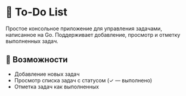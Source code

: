# 📝 To-Do List

Простое консольное приложение для управления задачами, написанное на Go. Поддерживает добавление, просмотр и отметку выполненных задач.

## 🚀 Возможности

- Добавление новых задач
- Просмотр списка задач с статусом (✓ — выполнено)
- Отметка задач как выполненных

